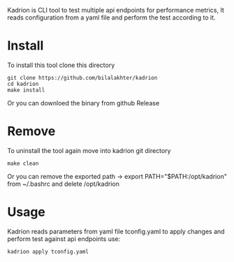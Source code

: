 Kadrion is CLI tool to test multiple api endpoints for performance metrics, It reads configuration from a yaml file and perform the test according to it.

# Install

To install this tool clone this directory

    git clone https://github.com/bilalakhter/kadrion
    cd kadrion
    make install

Or you can downloed the binary from github Release

# Remove

To uninstall the tool again move into kadrion git directory

    make clean

Or you can remove the exported path -> export PATH="$PATH:/opt/kadrion" from ~/.bashrc and delete /opt/kadrion

# Usage

Kadrion reads parameters from yaml file tconfig.yaml to apply changes and perform test against api endpoints use:

    kadrion apply tconfig.yaml

```

```

